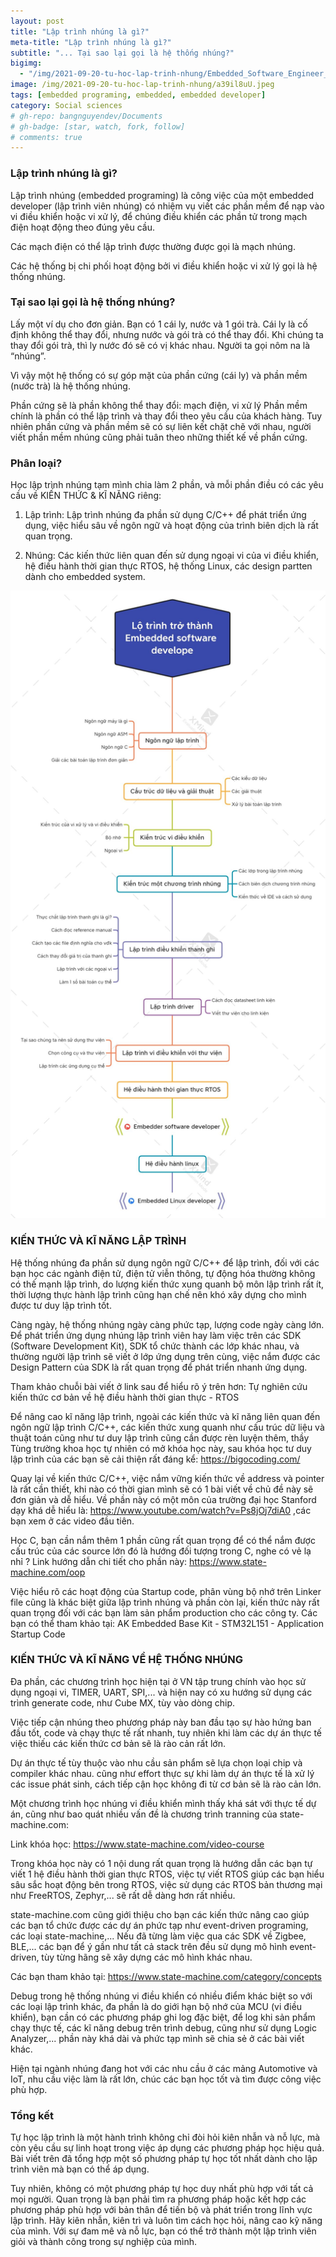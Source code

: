 ```yaml
---
layout: post
title: "Lập trình nhúng là gì?"
meta-title: "Lập trình nhúng là gì?"
subtitle: "... Tại sao lại gọi là hệ thống nhúng?"
bigimg:
  - "/img/2021-09-20-tu-hoc-lap-trinh-nhung/Embedded_Software_Engineer_2.1-1-scaled.jpg"
image: /img/2021-09-20-tu-hoc-lap-trinh-nhung/a39il8uU.jpeg
tags: [embedded programing, embedded, embedded developer]
category: Social sciences
# gh-repo: bangnguyendev/Documents
# gh-badge: [star, watch, fork, follow]
# comments: true
---
```


### Lập trình nhúng là gì?

Lập trình nhúng (embedded programing) là công việc của một embedded developer (lập trình viên nhúng) có nhiệm vụ viết các phần mềm để nạp vào vi điều khiển hoặc vi xử lý, để chúng điều khiển các phần tử trong mạch điện hoạt động theo đúng yêu cầu.

Các mạch điện có thể lập trình được thường được gọi là mạch nhúng.

Các hệ thống bị chi phối hoạt động bởi vi điều khiển hoặc vi xử lý gọi là hệ thống nhúng.

### Tại sao lại gọi là hệ thống nhúng?

Lấy một ví dụ cho đơn giản. Bạn có 1 cái ly, nước và 1 gói trà. Cái ly là cố định không thể thay đổi, nhưng nước và gói trà có thể thay đổi. Khi chúng ta thay đổi gói trà, thì ly nước đó sẽ có vị khác nhau. Người ta gọi nôm na là “nhúng”.

Vì vậy một hệ thống có sự góp mặt của phần cứng (cái ly) và phần mềm (nước trà) là hệ thống nhúng.

Phần cứng sẽ là phần không thể thay đổi: mạch điện, vi xử lý
Phần mềm chính là phần có thể lập trình và thay đổi theo yêu cầu của khách hàng.
Tuy nhiên phần cứng và phần mềm sẽ có sự liên kết chặt chẽ với nhau, người viết phần mềm nhúng cũng phải tuân theo những thiết kế về phần cứng.

### Phân loại?
Học lập trình nhúng tạm mình chia làm 2 phần, và mỗi phần điều có các yêu cầu về KIẾN THỨC & KĨ NĂNG riêng:

1. Lập trình: Lập trình nhúng đa phần sử dụng C/C++ để phát triển ứng dụng, việc hiểu sâu về ngôn ngữ và hoạt động của trình biên dịch là rất quan trọng.

2. Nhúng: Các kiến thức liên quan đến sử dụng ngoại vi của vi điều khiển, hệ điều hành thời gian thực RTOS, hệ thống Linux, các design partten dành cho embedded system.

![Untitled](/img/2021-09-20-tu-hoc-lap-trinh-nhung/Lo-trinh-tro-thanh-Embedded-software-develope-1-scaled.jpg)

### KIẾN THỨC VÀ KĨ NĂNG LẬP TRÌNH

Hệ thống nhúng đa phần sử dụng ngôn ngữ C/C++ để lập trình, đối với các bạn học các ngành điện tử, điện tử viễn thông, tự động hóa thường không có thế mạnh lập trình, do lượng kiến thức xung quanh bộ môn lập trình rất ít, thời lượng thực hành lập trình cũng hạn chế nên khó xây dựng cho mình được tư duy lập trình tốt.

Càng ngày, hệ thống nhúng ngày càng phức tạp, lượng code ngày càng lớn. Để phát triển ứng dụng nhúng lập trình viên hay làm việc trên các SDK (Software Development Kit), SDK tổ chức thành các lớp khác nhau, và thường người lập trình sẽ viết ở lớp ứng dụng trên cùng, việc nắm được các Design Pattern của SDK là rất quan trọng để phát triển nhanh ứng dụng.

Tham khảo chuỗi bài viết ở link sau để hiểu rõ ý trên hơn: Tự nghiên cứu kiến thức cơ bản về hệ điều hành thời gian thực - RTOS

Để nâng cao kĩ năng lập trình, ngoài các kiến thức và kĩ năng liên quan đến ngôn ngữ lập trình C/C++, các kiến thức xung quanh như cấu trúc dữ liệu và thuật toán cũng như tư duy lập trình cũng cần được rèn luyện thêm, thầy Tùng trường khoa học tự nhiên có mở khóa học này, sau khóa học tư duy lập trình của các bạn sẽ cải thiện rất đáng kể: https://bigocoding.com/

Quay lại về kiến thức C/C++, việc nắm vững kiến thức về address và pointer là rất cần thiết, khi nào có thời gian mình sẽ có 1 bài viết về chủ đề này sẽ đơn giản và dễ hiểu. Về phần này có một môn của trường đại học Stanford dạy khá dễ hiểu là: https://www.youtube.com/watch?v=Ps8jOj7diA0 ,các bạn xem ở các video đầu tiên.

Học C, bạn cần nắm thêm 1 phần cũng rất quan trọng để có thể nắm được cấu trúc của các source lớn đó là hướng đối tượng trong C, nghe có vẻ lạ nhỉ ? Link hướng dẫn chi tiết cho phần này: https://www.state-machine.com/oop

Việc hiểu rõ các hoạt động của Startup code, phân vùng bộ nhớ trên Linker file cũng là khác biệt giữa lập trình nhúng và phần còn lại, kiến thức này rất quan trọng đối với các bạn làm sản phẩm production cho các công ty. Các bạn có thể tham khảo tại: AK Embedded Base Kit - STM32L151 - Application Startup Code

### KIẾN THỨC VÀ KĨ NĂNG VỀ HỆ THỐNG NHÚNG

Đa phần, các chương trình học hiện tại ở VN tập trung chính vào học sử dụng ngoại vi, TIMER, UART, SPI,... và hiện nay có xu hướng sử dụng các trình generate code, như Cube MX, tùy vào dòng chip.

Việc tiếp cận nhúng theo phương pháp này ban đầu tạo sự hào hứng ban đầu tốt, code và chạy thực tế rất nhanh, tuy nhiên khi làm các dự án thực tế việc thiếu các kiến thức cơ bản sẽ là rào cản rất lớn.

Dự án thực tế tùy thuộc vào nhu cầu sản phẩm sẽ lựa chọn loại chip và compiler khác nhau. cũng như effort thực sự khi làm dự án thực tế là xử lý các issue phát sinh, cách tiếp cận học không đi từ cơ bản sẽ là rào cản lớn.

Một chương trình học nhúng vi điều khiển mình thấy khá sát với thực tế dự án, cũng như bao quát nhiều vấn đề là chương trình tranning của state-machine.com:

Link khóa học: https://www.state-machine.com/video-course

Trong khóa học này có 1 nội dung rất quan trọng là hướng dẫn các bạn tự viết 1 hệ điều hành thời gian thực RTOS, việc tự viết RTOS giúp các bạn hiểu sâu sắc hoạt động bên trong RTOS, việc sử dụng các RTOS bản thương mại như FreeRTOS, Zephyr,... sẽ rất dễ dàng hơn rất nhiều.

state-machine.com cũng giới thiệu cho bạn các kiến thức nâng cao giúp các bạn tổ chức được các dự án phức tạp như event-driven programing, các loại state-machine,... Nếu đã từng làm việc qua các SDK về Zigbee, BLE,... các bạn để ý gần như tất cả stack trên đều sử dụng mô hình event-driven, tùy từng hãng sẽ xây dựng các mô hình khác nhau.

Các bạn tham khảo tại: https://www.state-machine.com/category/concepts

Debug trong hệ thống nhúng vi điều khiển có nhiều điểm khác biệt so với các loại lập trình khác, đa phần là do giới hạn bộ nhớ của MCU (vi điều khiển), bạn cần có các phương pháp ghi log đặc biệt, để log khi sản phẩm chạy thực tế, các kĩ năng debug trên trình debug, cũng như sử dụng Logic Analyzer,... phần này khá dài và phức tạp mình sẽ chia sẻ ở các bài viết khác.

Hiện tại ngành nhúng đang hot với các nhu cầu ở các mảng Automotive và IoT, nhu cầu việc làm là rất lớn, chúc các bạn học tốt và tìm được công việc phù hợp.

### Tổng kết
Tự học lập trình là một hành trình không chỉ đòi hỏi kiên nhẫn và nỗ lực, mà còn yêu cầu sự linh hoạt trong việc áp dụng các phương pháp học hiệu quả. Bài viết trên đã tổng hợp một số phương pháp tự học tốt nhất dành cho lập trình viên mà bạn có thể áp dụng.

Tuy nhiên, không có một phương pháp tự học duy nhất phù hợp với tất cả mọi người. Quan trọng là bạn phải tìm ra phương pháp hoặc kết hợp các phương pháp phù hợp với bản thân để tiến bộ và phát triển trong lĩnh vực lập trình. Hãy kiên nhẫn, kiên trì và luôn tìm cách học hỏi, nâng cao kỹ năng của mình. Với sự đam mê và nỗ lực, bạn có thể trở thành một lập trình viên giỏi và thành công trong sự nghiệp của mình.


